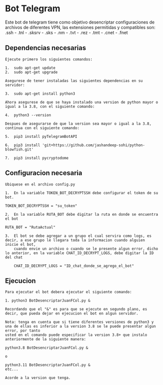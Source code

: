 # Bot Telegram

Este bot de telegram tiene como objetivo desencriptar configuraciones de archivos de diferentes VPN, las extensiones permitidas y compatibles son:
.ssh - .tnl - .sksrv - .sks - .nm - .tvt - .rez - .tmt - .cnet - .fnet

## Dependencias necesarias
```
Ejecute primero los siguientes comandos:

1.  sudo apt-get update
2.  sudo apt-get upgrade

Asegurese de tener instaladas las siguientes dependencias en su servidor:

3.  sudo apt-get install python3

Ahora asegurese de que se haya instalado una version de python mayor o igual a la 3.8, con el siguiente comando:

4.  python3 --version

Despues de asegurarse de que la version sea mayor o igual a la 3.8, continua con el siguiente comando:

5.  pip3 install pyTelegramBotAPI

6.  pip3 install 'git+https://github.com/jashandeep-sohi/python-blowfish.git'

7.  pip3 install pycryptodome

```
## Configuracion necesaria
```
Ubiquese en el archivo config.py

1.  En la variable TOKEN_BOT_DECRYPTSSH debe configurar el token de su bot.

TOKEN_BOT_DECRYPTSSH = "su_token"

2.  En la variable RUTA_BOT debe digitar la ruta en donde se encuentra el bot

RUTA_BOT = "RutaActual"

3.  El bot se debe agregar a un grupo el cual servira como logs, es decir, a ese grupo le llegara toda la informacion cuando alguien inicie el bot,
    cuando envie un archivo o cuando se le presente algun error, dicho lo anterior, en la variable CHAT_ID_DECRYPT_LOGS, debe digitar la ID del chat
    
    CHAT_ID_DECRYPT_LOGS = "ID_chat_donde_se_agrego_el_bot"
```
## Ejecucion
```
Para ejecutar el bot debera ejecutar el siguiente comando:

1. python3 BotDesencriptarJuanFCol.py &

Recordando que el "&" es para que se ejecute en segundo plano, es decir, que pueda dejar en ejecucion el bot en algun servidor.

Nota: tenga en cuenta que si tiene diferentes versiones de python3 y una de ellas es inferior a la version 3.8 se le puede presentar algun error, por tanto
usted en el comando puede especificar la version 3.8+ que instalo anteriormente de la siguiente manera:

python3.8 BotDesencriptarJuanFCol.py &

o

python3.11 BotDesencriptarJuanFCol.py &
etc...

Acorde a la version que tenga.

```


